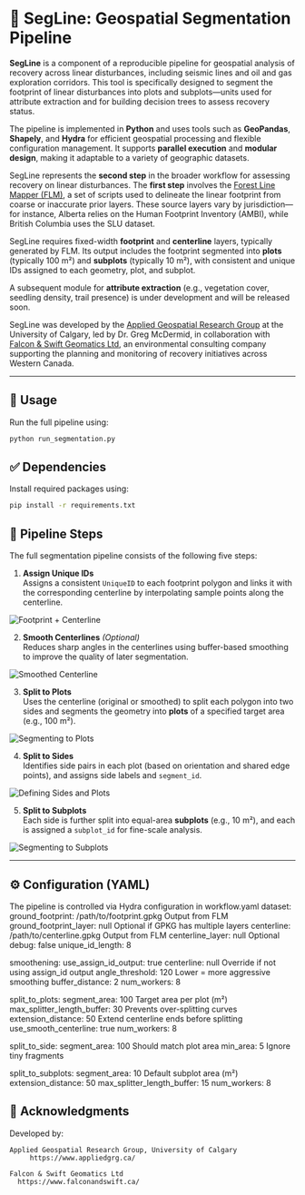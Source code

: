 # 🌿 SegLine: Geospatial Segmentation Pipeline

**SegLine** is a component of a reproducible pipeline for geospatial analysis of recovery across linear disturbances, including seismic lines and oil and gas exploration corridors. This tool is specifically designed to segment the footprint of linear disturbances into plots and subplots—units used for attribute extraction and for building decision trees to assess recovery status.

The pipeline is implemented in **Python** and uses tools such as **GeoPandas**, **Shapely**, and **Hydra** for efficient geospatial processing and flexible configuration management. It supports **parallel execution** and **modular design**, making it adaptable to a variety of geographic datasets.

SegLine represents the **second step** in the broader workflow for assessing recovery on linear disturbances. The **first step** involves the [Forest Line Mapper (FLM)](https://github.com/appliedgrg/flm), a set of scripts used to delineate the linear footprint from coarse or inaccurate prior layers. These source layers vary by jurisdiction—for instance, Alberta relies on the Human Footprint Inventory (AMBI), while British Columbia uses the SLU dataset.

SegLine requires fixed-width **footprint** and **centerline** layers, typically generated by FLM. Its output includes the footprint segmented into **plots** (typically 100 m²) and **subplots** (typically 10 m²), with consistent and unique IDs assigned to each geometry, plot, and subplot.

A subsequent module for **attribute extraction** (e.g., vegetation cover, seedling density, trail presence) is under development and will be released soon.

SegLine was developed by the [Applied Geospatial Research Group](https://www.appliedgrg.ca/) at the University of Calgary, led by Dr. Greg McDermid, in collaboration with [Falcon & Swift Geomatics Ltd](https://www.falconandswift.ca/), an environmental consulting company supporting the planning and monitoring of recovery initiatives across Western Canada.

---

## 🚀 Usage

Run the full pipeline using:

```bash
python run_segmentation.py
```

## ✅ Dependencies

Install required packages using:
```bash
pip install -r requirements.txt
```

## 🧩 Pipeline Steps

The full segmentation pipeline consists of the following five steps:

1. **Assign Unique IDs**  
   Assigns a consistent `UniqueID` to each footprint polygon and links it with the corresponding centerline by interpolating sample points along the centerline.

![Footprint + Centerline](docs/examples/1_line_footprint.png)

2. **Smooth Centerlines** *(Optional)*  
   Reduces sharp angles in the centerlines using buffer-based smoothing to improve the quality of later segmentation.

![Smoothed Centerline](docs/examples/2_smooth_centerline.png)

3. **Split to Plots**  
   Uses the centerline (original or smoothed) to split each polygon into two sides and segments the geometry into **plots** of a specified target area (e.g., 100 m²).

![Segmenting to Plots](docs/examples/3_plots.png)

4. **Split to Sides**  
   Identifies side pairs in each plot (based on orientation and shared edge points), and assigns side labels and `segment_id`.

![Defining Sides and Plots](docs/examples/4_sides.png)

5. **Split to Subplots**  
   Each side is further split into equal-area **subplots** (e.g., 10 m²), and each is assigned a `subplot_id` for fine-scale analysis.

![Segmenting to Subplots](docs/examples/5_subplots.png)

---
## ⚙️ Configuration (YAML)

The pipeline is controlled via Hydra configuration in workflow.yaml
dataset:
  ground_footprint: /path/to/footprint.gpkg          Output from FLM
  ground_footprint_layer: null                       Optional if GPKG has multiple layers
  centerline: /path/to/centerline.gpkg               Output from FLM
  centerline_layer: null                             Optional
  debug: false
  unique_id_length: 8

smoothening:
  use_assign_id_output: true
  centerline: null                                   Override if not using assign_id output
  angle_threshold: 120                               Lower = more aggressive smoothing
  buffer_distance: 2
  num_workers: 8

split_to_plots:
  segment_area: 100                                  Target area per plot (m²)
  max_splitter_length_buffer: 30                     Prevents over-splitting curves
  extension_distance: 50                             Extend centerline ends before splitting
  use_smooth_centerline: true
  num_workers: 8

split_to_side:
  segment_area: 100                                  Should match plot area
  min_area: 5                                        Ignore tiny fragments

split_to_subplots:
  segment_area: 10                                   Default subplot area (m²)
  extension_distance: 50
  max_splitter_length_buffer: 15
  num_workers: 8

## 🤝 Acknowledgments

Developed by:

    Applied Geospatial Research Group, University of Calgary
         https://www.appliedgrg.ca/

    Falcon & Swift Geomatics Ltd
      https://www.falconandswift.ca/